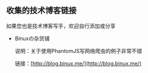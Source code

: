 收集的技术博客链接
-----------------

如果您也是技术博客写手，欢迎自行添加或分享

* Binuxの杂货铺

    说明：关于使用PhantomJS写网络爬虫的例子非常不错
    
    链接：[http://blog.binux.me/](http://blog.binux.me/)